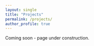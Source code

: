 ```yaml
---
layout: single
title: "Projects"
permalink: /projects/
author_profile: true
---
```


Coming soon - page under construction.
